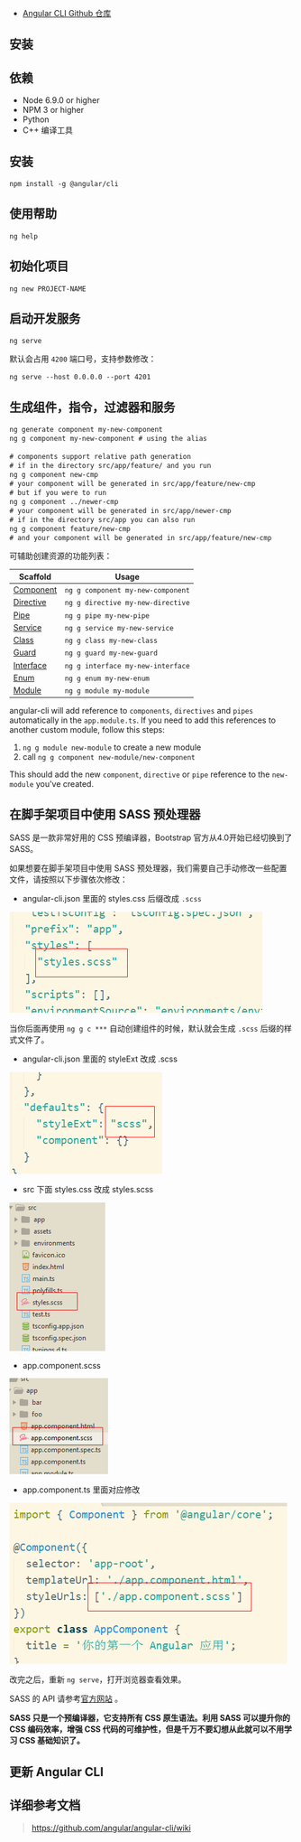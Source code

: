 - [Angular CLI Github 仓库](https://github.com/angular/angular-cli)

## 安装

## 依赖

- Node 6.9.0 or higher
- NPM 3 or higher
- Python
- C++ 编译工具

## 安装

```shell
npm install -g @angular/cli
```

## 使用帮助

```shell
ng help
```

## 初始化项目

```shell
ng new PROJECT-NAME
```

## 启动开发服务

```shell
ng serve
```

默认会占用 `4200` 端口号，支持参数修改：

```shell
ng serve --host 0.0.0.0 --port 4201
```

## 生成组件，指令，过滤器和服务

```shell
ng generate component my-new-component
ng g component my-new-component # using the alias

# components support relative path generation
# if in the directory src/app/feature/ and you run
ng g component new-cmp
# your component will be generated in src/app/feature/new-cmp
# but if you were to run
ng g component ../newer-cmp
# your component will be generated in src/app/newer-cmp
# if in the directory src/app you can also run
ng g component feature/new-cmp
# and your component will be generated in src/app/feature/new-cmp
```

可辅助创建资源的功能列表：

| Scaffold                                 | Usage                             |
| ---------------------------------------- | --------------------------------- |
| [Component](https://github.com/angular/angular-cli/wiki/generate-component) | `ng g component my-new-component` |
| [Directive](https://github.com/angular/angular-cli/wiki/generate-directive) | `ng g directive my-new-directive` |
| [Pipe](https://github.com/angular/angular-cli/wiki/generate-pipe) | `ng g pipe my-new-pipe`           |
| [Service](https://github.com/angular/angular-cli/wiki/generate-service) | `ng g service my-new-service`     |
| [Class](https://github.com/angular/angular-cli/wiki/generate-class) | `ng g class my-new-class`         |
| [Guard](https://github.com/angular/angular-cli/wiki/generate-guard) | `ng g guard my-new-guard`         |
| [Interface](https://github.com/angular/angular-cli/wiki/generate-interface) | `ng g interface my-new-interface` |
| [Enum](https://github.com/angular/angular-cli/wiki/generate-enum) | `ng g enum my-new-enum`           |
| [Module](https://github.com/angular/angular-cli/wiki/generate-module) | `ng g module my-module`           |

angular-cli will add reference to `components`, `directives` and `pipes` automatically in the `app.module.ts`. If you need to add this references to another custom module, follow this steps:

1. `ng g module new-module` to create a new module
2. call `ng g component new-module/new-component`

This should add the new `component`, `directive` or `pipe` reference to the `new-module` you've created.

## 在脚手架项目中使用 SASS 预处理器

SASS 是一款非常好用的 CSS 预编译器，Bootstrap 官方从4.0开始已经切换到了 SASS。

如果想要在脚手架项目中使用 SASS 预处理器，我们需要自己手动修改一些配置文件，请按照以下步骤依次修改：

- angular-cli.json 里面的 styles.css 后缀改成  `.scss`

![1515424529111](media/1515424529111.png)

当你后面再使用 `ng g c ***` 自动创建组件的时候，默认就会生成 `.scss` 后缀的样式文件了。



- angular-cli.json 里面的 styleExt 改成 .scss

![1515424609137](media/1515424609137.png)

- src 下面 styles.css 改成 styles.scss

![1515424718388](media/1515424718388.png)

- app.component.scss

![1515424763294](media/1515424763294.png)

- app.component.ts 里面对应修改

![1515424806351](media/1515424806351.png)

改完之后，重新 `ng serve`，打开浏览器查看效果。

SASS 的 API 请参考[官方网站](http://sass-lang.com/) 。

**SASS 只是一个预编译器，它支持所有 CSS 原生语法。利用 SASS 可以提升你的 CSS 编码效率，增强 CSS 代码的可维护性，但是千万不要幻想从此就可以不用学习 CSS 基础知识了。**

## 更新 Angular CLI

## 详细参考文档

> https://github.com/angular/angular-cli/wiki